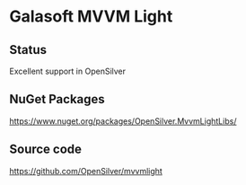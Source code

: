 ﻿# Galasoft MVVM Light

## Status

Excellent support in OpenSilver

## NuGet Packages

https://www.nuget.org/packages/OpenSilver.MvvmLightLibs/

## Source code

https://github.com/OpenSilver/mvvmlight
